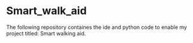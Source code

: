# Smart_walk_aid
The following repository containes the ide and python code to enable my project titled: Smart walking aid.
